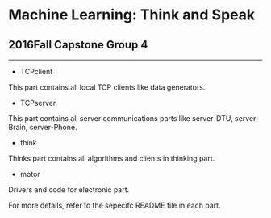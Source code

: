 # Machine Learning: Think and Speak
## 2016Fall Capstone Group 4
----
* TCPclient

This part contains all local TCP clients like data generators.

* TCPserver

This part contains all server communications parts like server-DTU, server-Brain, server-Phone.

* think

Thinks part contains all algorithms and clients in thinking part.

* motor

Drivers and code for electronic part. 

For more details, refer to the sepecifc README file in each part.
